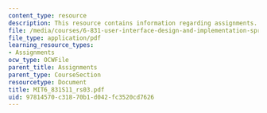 ```yaml
---
content_type: resource
description: This resource contains information regarding assignments.
file: /media/courses/6-831-user-interface-design-and-implementation-spring-2011/97814570c31870b1d042fc3520cd7626_MIT6_831S11_rs03.pdf
file_type: application/pdf
learning_resource_types:
- Assignments
ocw_type: OCWFile
parent_title: Assignments
parent_type: CourseSection
resourcetype: Document
title: MIT6_831S11_rs03.pdf
uid: 97814570-c318-70b1-d042-fc3520cd7626
---
```

